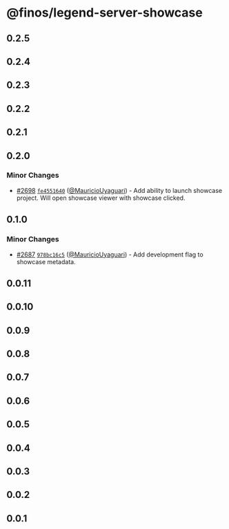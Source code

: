 # @finos/legend-server-showcase

## 0.2.5

## 0.2.4

## 0.2.3

## 0.2.2

## 0.2.1

## 0.2.0

### Minor Changes

- [#2698](https://github.com/finos/legend-studio/pull/2698) [`fe4551640`](https://github.com/finos/legend-studio/commit/fe45516404a2f0bdd9e4faacb40d6b88b4aad856) ([@MauricioUyaguari](https://github.com/MauricioUyaguari)) - Add ability to launch showcase project. Will open showcase viewer with showcase clicked.

## 0.1.0

### Minor Changes

- [#2687](https://github.com/finos/legend-studio/pull/2687) [`978bc16c5`](https://github.com/finos/legend-studio/commit/978bc16c5fcaf37280dbdbdad46564d626bd3ee1) ([@MauricioUyaguari](https://github.com/MauricioUyaguari)) - Add development flag to showcase metadata.

## 0.0.11

## 0.0.10

## 0.0.9

## 0.0.8

## 0.0.7

## 0.0.6

## 0.0.5

## 0.0.4

## 0.0.3

## 0.0.2

## 0.0.1
